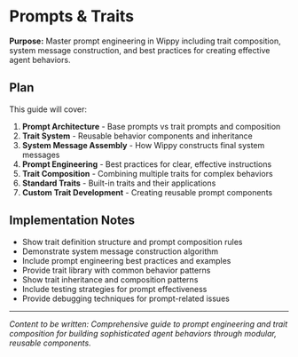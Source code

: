 # Prompts & Traits

<!-- Metadata -->
<!-- 
Topic: Prompt Engineering and Composition
Type: Conceptual Guide
Audience: AI developers and prompt engineers
Estimated Reading Time: 25 minutes
Prerequisites: Understanding of agent architecture
TOC: w.tree → core-concepts-deep → ai-agents-framework → prompts-traits.md
-->

**Purpose:** Master prompt engineering in Wippy including trait composition, system message construction, and best practices for creating effective agent behaviors.

## Plan

This guide will cover:

1. **Prompt Architecture** - Base prompts vs trait prompts and composition
2. **Trait System** - Reusable behavior components and inheritance
3. **System Message Assembly** - How Wippy constructs final system messages
4. **Prompt Engineering** - Best practices for clear, effective instructions
5. **Trait Composition** - Combining multiple traits for complex behaviors
6. **Standard Traits** - Built-in traits and their applications
7. **Custom Trait Development** - Creating reusable prompt components

## Implementation Notes

- Show trait definition structure and prompt composition rules
- Demonstrate system message construction algorithm
- Include prompt engineering best practices and examples
- Provide trait library with common behavior patterns
- Show trait inheritance and composition patterns
- Include testing strategies for prompt effectiveness
- Provide debugging techniques for prompt-related issues

---

*Content to be written: Comprehensive guide to prompt engineering and trait composition for building sophisticated agent behaviors through modular, reusable components.*
